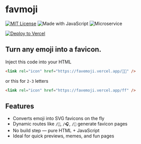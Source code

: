 # favmoji

[![MIT License](https://img.shields.io/badge/license-MIT-blue.svg)](LICENSE)
![Made with JavaScript](https://img.shields.io/badge/code-javascript-yellow.svg)
![Microservice](https://img.shields.io/badge/type-microservice-green.svg)

[![Deploy to Vercel](https://vercel.com/button)](https://vercel.com/new/import?s=https://github.com/your-username/emoji-favicon)

## Turn any emoji into a favicon.
Inject this code into your HTML

```html
<link rel="icon" href="https://favemoji.vercel.app/🧑‍💻" /> 
```
or this for `2-3` letters
```html
<link rel="icon" href="https://favemoji.vercel.app/ff" /> 
```

## Features

- Converts emoji into SVG favicons on the fly
- Dynamic routes like `/🚀`, `/🎧`, `/🤖` generate favicon pages
- No build step — pure HTML + JavaScript
- Ideal for quick previews, memes, and fun pages
